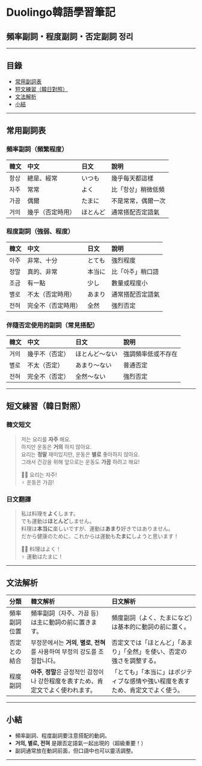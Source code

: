 # Duolingo韓語學習筆記  
## 頻率副詞・程度副詞・否定副詞 정리

---

## 目錄

- [常用副詞表](#常用副詞表)
- [短文練習（韓日對照）](#短文練習韓日對照)
- [文法解析](#文法解析)
- [小結](#小結)

---

## 常用副詞表

### 頻率副詞（頻繁程度）

| 韓文 | 中文 | 日文 | 說明 |
|:---|:---|:---|:---|
| 항상 | 總是、經常 | いつも | 幾乎每天都這樣 |
| 자주 | 常常 | よく | 比「항상」稍微低頻 |
| 가끔 | 偶爾 | たまに | 不是常常，偶爾一次 |
| 거의 | 幾乎（否定時用） | ほとんど | 通常搭配否定語氣 |

### 程度副詞（強弱、程度）

| 韓文 | 中文 | 日文 | 說明 |
|:---|:---|:---|:---|
| 아주 | 非常、十分 | とても | 強烈程度 |
| 정말 | 真的、非常 | 本当に | 比「아주」稍口語 |
| 조금 | 有一點 | 少し | 數量或程度小 |
| 별로 | 不太（否定時用） | あまり | 通常搭配否定語氣 |
| 전혀 | 完全不（否定時用） | 全然 | 強烈否定 |

### 伴隨否定使用的副詞（常見搭配）

| 韓文 | 中文 | 日文 | 說明 |
|:---|:---|:---|:---|
| 거의 | 幾乎不（否定） | ほとんど～ない | 強調頻率低或不存在 |
| 별로 | 不太（否定） | あまり～ない | 普通否定 |
| 전혀 | 完全不（否定） | 全然～ない | 強烈否定 |

---

## 短文練習（韓日對照）

### 韓文短文

> 저는 요리를 **자주** 해요.  
> 하지만 운동은 **거의** 하지 않아요.  
> 요리는 **정말** 재미있지만, 운동은 **별로** 좋아하지 않아요.  
> 그래서 건강을 위해 앞으로는 운동도 **가끔** 하려고 해요!  
>  
> 🧑‍🍳 요리는 자주!  
> ‍♀️ 운동은 가끔!

### 日文翻譯

> 私は料理を**よく**します。  
> でも運動は**ほとんど**しません。  
> 料理は**本当に**楽しいですが、運動は**あまり**好きではありません。  
> だから健康のために、これからは運動も**たまに**しようと思います！  
>  
> 🧑‍🍳 料理はよく！  
> ‍♀️ 運動はたまに！

---

## 文法解析

| 分類 | 韓文解析 | 日文解析 |
|:---|:---|:---|
| 頻率副詞位置 | 頻率副詞（자주、가끔 등）は主に動詞の前に置きます。 | 頻度副詞（よく、たまになど）は基本的に動詞の前に置く。 |
| 否定との結合 | 부정문에서는 **거의**, **별로**, **전혀**를 사용하여 부정의 강도를 조절합니다。 | 否定文では「ほとんど」「あまり」「全然」を使い、否定の強さを調整する。 |
| 程度副詞 | **아주**, **정말**은 긍정적인 감정이나 강한程度を表すため、肯定文でよく使われます。 | 「とても」「本当に」はポジティブな感情や強い程度を表すため、肯定文でよく使う。 |

---

## 小結

- 頻率副詞、程度副詞要注意搭配的動詞。
- **거의, 별로, 전혀** 是跟否定語氣一起出現的（超級重要！）
- 副詞通常放在動詞前面，但口語中也可以靈活調整。

---
